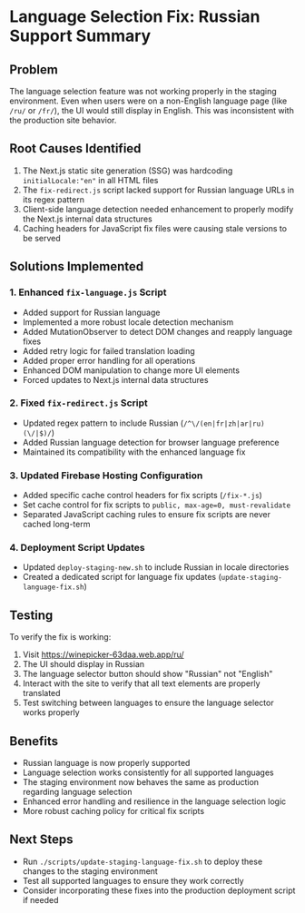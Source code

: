 # Language Selection Fix: Russian Support Summary

## Problem
The language selection feature was not working properly in the staging environment. Even when users were on a non-English language page (like `/ru/` or `/fr/`), the UI would still display in English. This was inconsistent with the production site behavior.

## Root Causes Identified
1. The Next.js static site generation (SSG) was hardcoding `initialLocale:"en"` in all HTML files
2. The `fix-redirect.js` script lacked support for Russian language URLs in its regex pattern
3. Client-side language detection needed enhancement to properly modify the Next.js internal data structures
4. Caching headers for JavaScript fix files were causing stale versions to be served

## Solutions Implemented

### 1. Enhanced `fix-language.js` Script
- Added support for Russian language
- Implemented a more robust locale detection mechanism
- Added MutationObserver to detect DOM changes and reapply language fixes
- Added retry logic for failed translation loading
- Added proper error handling for all operations
- Enhanced DOM manipulation to change more UI elements
- Forced updates to Next.js internal data structures

### 2. Fixed `fix-redirect.js` Script
- Updated regex pattern to include Russian (`/^\/(en|fr|zh|ar|ru)(\/|$)/`)
- Added Russian language detection for browser language preference
- Maintained its compatibility with the enhanced language fix

### 3. Updated Firebase Hosting Configuration
- Added specific cache control headers for fix scripts (`/fix-*.js`)
- Set cache control for fix scripts to `public, max-age=0, must-revalidate`
- Separated JavaScript caching rules to ensure fix scripts are never cached long-term

### 4. Deployment Script Updates
- Updated `deploy-staging-new.sh` to include Russian in locale directories
- Created a dedicated script for language fix updates (`update-staging-language-fix.sh`)

## Testing
To verify the fix is working:
1. Visit https://winepicker-63daa.web.app/ru/
2. The UI should display in Russian
3. The language selector button should show "Russian" not "English"
4. Interact with the site to verify that all text elements are properly translated
5. Test switching between languages to ensure the language selector works properly

## Benefits
- Russian language is now properly supported
- Language selection works consistently for all supported languages
- The staging environment now behaves the same as production regarding language selection
- Enhanced error handling and resilience in the language selection logic
- More robust caching policy for critical fix scripts

## Next Steps
- Run `./scripts/update-staging-language-fix.sh` to deploy these changes to the staging environment
- Test all supported languages to ensure they work correctly
- Consider incorporating these fixes into the production deployment script if needed